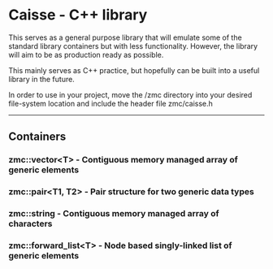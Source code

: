 # Caisse - C++ library
This serves as a general purpose library that will emulate some of the standard library containers but with less
functionality. However, the library will aim to be as production ready as possible.

This mainly serves as C++ practice, but hopefully can be built into a useful library in the future.

In order to use in your project, move the /zmc directory into your desired file-system location and include the header file
zmc/caisse.h

---
## Containers
### zmc::vector<<T>T> - Contiguous memory managed array of generic elements 
### zmc::pair<<T>T1, T2> - Pair structure for two generic data types 
### zmc::string - Contiguous memory managed array of characters
### zmc::forward_list<<T>T> - Node based singly-linked list of generic elements
